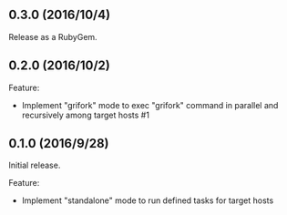 ## 0.3.0 (2016/10/4)

Release as a RubyGem.

## 0.2.0 (2016/10/2)

Feature:

- Implement "grifork" mode to exec "grifork" command in parallel and recursively
  among target hosts #1

## 0.1.0 (2016/9/28)

Initial release.

Feature:

- Implement "standalone" mode to run defined tasks for target hosts
